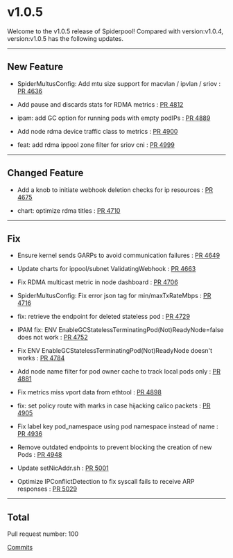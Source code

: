 
# v1.0.5
Welcome to the v1.0.5 release of Spiderpool!
Compared with version:v1.0.4, version:v1.0.5 has the following updates.

***

## New Feature

* SpiderMultusConfig: Add mtu size support for macvlan / ipvlan / sriov : [PR 4636](https://github.com/spidernet-io/spiderpool/pull/4636)

* Add pause and discards stats for RDMA metrics : [PR 4812](https://github.com/spidernet-io/spiderpool/pull/4812)

* ipam: add GC option for running pods with empty podIPs : [PR 4889](https://github.com/spidernet-io/spiderpool/pull/4889)

* Add node rdma device traffic class to metrics : [PR 4900](https://github.com/spidernet-io/spiderpool/pull/4900)

* feat: add rdma ippool zone filter for sriov cni : [PR 4999](https://github.com/spidernet-io/spiderpool/pull/4999)



***

## Changed Feature

* Add a knob to initiate webhook deletion checks for ip resources : [PR 4675](https://github.com/spidernet-io/spiderpool/pull/4675)

* chart: optimize rdma titles : [PR 4710](https://github.com/spidernet-io/spiderpool/pull/4710)



***

## Fix

* Ensure kernel sends GARPs to avoid communication failures : [PR 4649](https://github.com/spidernet-io/spiderpool/pull/4649)

* Update charts for ippool/subnet ValidatingWebhook : [PR 4663](https://github.com/spidernet-io/spiderpool/pull/4663)

* Fix RDMA multicast metric in node dashboard : [PR 4706](https://github.com/spidernet-io/spiderpool/pull/4706)

* SpiderMultusConfig: Fix error json tag for min/maxTxRateMbps : [PR 4716](https://github.com/spidernet-io/spiderpool/pull/4716)

* fix: retrieve the endpoint for deleted stateless pod : [PR 4729](https://github.com/spidernet-io/spiderpool/pull/4729)

* IPAM fix: ENV EnableGCStatelessTerminatingPod(Not)ReadyNode=false does not work : [PR 4752](https://github.com/spidernet-io/spiderpool/pull/4752)

* Fix ENV EnableGCStatelessTerminatingPod(Not)ReadyNode doesn't works : [PR 4784](https://github.com/spidernet-io/spiderpool/pull/4784)

* Add node name filter for pod owner cache to track local pods only : [PR 4881](https://github.com/spidernet-io/spiderpool/pull/4881)

* Fix metrics miss vport data from ethtool : [PR 4898](https://github.com/spidernet-io/spiderpool/pull/4898)

* fix: set policy route with marks in case hijacking calico packets : [PR 4905](https://github.com/spidernet-io/spiderpool/pull/4905)

* Fix label key pod_namespace using pod namespace instead of name : [PR 4936](https://github.com/spidernet-io/spiderpool/pull/4936)

* Remove outdated endpoints to prevent blocking the creation of new Pods : [PR 4948](https://github.com/spidernet-io/spiderpool/pull/4948)

* Update setNicAddr.sh : [PR 5001](https://github.com/spidernet-io/spiderpool/pull/5001)

* Optimize IPConflictDetection to fix syscall fails to receive ARP responses : [PR 5029](https://github.com/spidernet-io/spiderpool/pull/5029)



***

## Total 

Pull request number: 100

[ Commits ](https://github.com/spidernet-io/spiderpool/compare/v1.0.4...v1.0.5)
